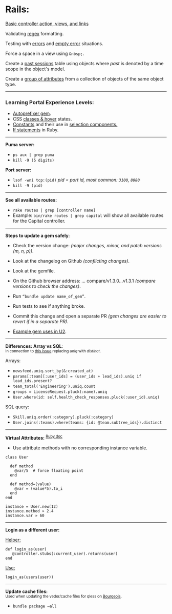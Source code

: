 # Rails:

[Basic controller action, views, and links](https://github.com/LauraAubin/All-things-FED-and-Rails/pull/7)

Validating [regex](https://github.com/Shopify/learning_portal/pull/89/files#diff-4676c008b11a5480d73d4a6de01e45b9R8) formatting.

Testing with [errors](https://github.com/Shopify/learning_portal/pull/89/files#diff-b6d7d06f7e7b01588ae44fbc220c0675R77) and [empty error](https://github.com/Shopify/learning_portal/pull/89/files#diff-b6d7d06f7e7b01588ae44fbc220c0675R59) situations.

Force a space in a view using `&nbsp;`.

Create a [past sessions](https://github.com/Shopify/learning_portal/pull/30) table using objects where _past_ is denoted by a time scope in the object's model.

Create a [group of attributes](https://github.com/Shopify/u2/pull/1261/files#diff-9656a3d1559c620b44e450a59ce066bfR65) from a collection of objects of the same object type.

<hr>

### Learning Portal Experience Levels:
- [Autoprefixer gem](https://github.com/Shopify/learning_portal/pull/110/files#diff-8b7db4d5cc4b8f6dc8feb7030baa2478R68).
- CSS [classes & hover](https://github.com/Shopify/learning_portal/pull/110/files#diff-0400d3c3f3fa3061959880eda9dba5ea) states.
- [Constants](https://github.com/Shopify/learning_portal/pull/110/files#diff-29778f5324b60f90ff2ed1d3bdb8c864R2) and their use in [selection components.](https://github.com/Shopify/learning_portal/pull/110/files#diff-65e76be33710d4eb74ed8c00785026d7R29)
- [If statements](https://github.com/Shopify/learning_portal/pull/110/files#diff-a226f1bd0e5cadee63818c9e15344343R20) in Ruby.

<hr>

**Puma server:**
- `ps aux | grep puma`
- `kill -9 (5 digits)`

**Port server:**
- `lsof -wni tcp:(pid)` _pid = port id, most common: `3100`, `8080`_
- `kill -9 (pid)`

<hr>

**See all available routes:**
- `rake routes | grep [controller name]`
- Example: `bin/rake routes | grep capital` will show all available routes for the Capital controller.

<hr>

**Steps to update a gem safely**:
<br>
- Check the version change: _(major changes, minor, and patch versions (m, n, p))_.
- Look at the changelog on Github _(conflicting changes)_.
- Look at the gemfile.
- On the Github browser address: … compare/v1.3.0...v1.3.1 _(compare versions to check the changes)_.
- Run `“bundle update name_of_gem”`.
- Run tests to see if anything broke.
- Commit this change and open a separate PR _(gem changes are easier to revert if in a separate PR)_.

- [Example gem uses in U2](https://services.shopify.io/dependencies/u2/production?type=gem#).

<hr>

**Differences: Array vs SQL**:<br>
<sup>In connection to [this issue](https://github.com/Shopify/u2/issues/1538#event-1227815311) replacing _uniq_ with _distinct_.</sup>

Arrays:
- `newsfeed.uniq.sort_by(&:created_at)`
- `params[:team][:user_ids] = (user_ids + lead_ids).uniq if lead_ids.present?`
- `team_total('Engineering').uniq.count`
- `groups = LicenseRequest.pluck(:name).uniq`
- `User.where(id: self.health_check_responses.pluck(:user_id).uniq)`

SQL query:
- `Skill.uniq.order(:category).pluck(:category)`
- `User.joins(:teams).where(teams: {id: @team.subtree_ids}).distinct`

<hr>

**Virtual Attributes:** <sup>[Ruby doc](http://ruby-doc.com/docs/ProgrammingRuby/html/tut_classes.html#UC)</sup>

- Use attribute methods with no corresponding instance variable.

```
class User

  def method
    @var/5  # force floating point
  end
  
  def method=(value)
    @var = (value*5).to_i
  end
end

instance = User.new(12)
instance.method	» 2.4
instance.var » 60
```

<hr>

**Login as a different user:**

[Helper:](https://github.com/ShopifyFRS/bourgeois/blob/d97d888955f92dbe4bc748daffcafaf61e911a1c/test/test_helper.rb#L81-L83)
```
def login_as(user)
   @controller.stubs(:current_user).returns(user)
end
```

[Use:](https://github.com/ShopifyFRS/bourgeois/blob/7b71578296bff3af64b31949e934e4baa2ff8b93/test/controllers/internal/financings_controller_test.rb#L49)
```
login_as(users(user))
```
<hr>

**Update cache files:**<br>
<sup>Used when updating the vedor/cache files for qless on [Bourgeois](https://github.com/ShopifyFRS/bourgeois/pull/3207).</sup>
- `bundle package —all` 

